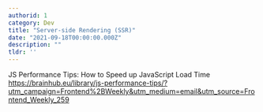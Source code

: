 ```yaml
---
authorid: 1
category: Dev
title: "Server-side Rendering (SSR)"
date: "2021-09-18T00:00:00.000Z"
description: ""
tldr: ''
---
```


JS Performance Tips: How to Speed up JavaScript Load Time
https://brainhub.eu/library/js-performance-tips/?utm_campaign=Frontend%2BWeekly&utm_medium=email&utm_source=Frontend_Weekly_259











